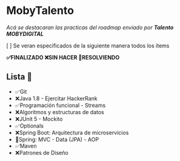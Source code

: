 # MobyTalento
_Acá se destacaran las practicas del roadmap enviado por <b>Talento MOBYDIGITAL</b>_ <br>

[ ] Se veran especificados de la siguiente manera todos los items <br>
 
<b>✅FINALIZADO ❌SIN HACER 🔎RESOLVIENDO </b> 
## Lista 🚀 
* ✅Git
* ❌Java 1.8 - Ejercitar HackerRank
* ✅Programación funcional - Streams
* ❌Algoritmos y estructuras de datos
* ❌JUnit 5 - Mockito
* ✅Optionals
* ❌Spring Boot: Arquitectura de microservicios
* 🔎Spring: MVC - Data (JPA) - AOP
* ✅Maven
* ❌Patrones de Diseño
